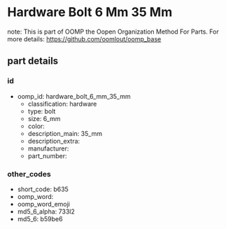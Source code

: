 # Hardware Bolt 6 Mm 35 Mm  

note: This is part of OOMP the Oopen Organization Method For Parts. For more details: https://github.com/oomlout/oomp_base

##  part details





### id
* oomp_id: hardware_bolt_6_mm_35_mm
  * classification: hardware
  * type: bolt
  * size: 6_mm
  * color: 
  * description_main: 35_mm
  * description_extra: 
  * manufacturer: 
  * part_number: 

### other_codes
* short_code: b635
* oomp_word: 
* oomp_word_emoji 
* md5_6_alpha: 733l2
* md5_6: b59be6